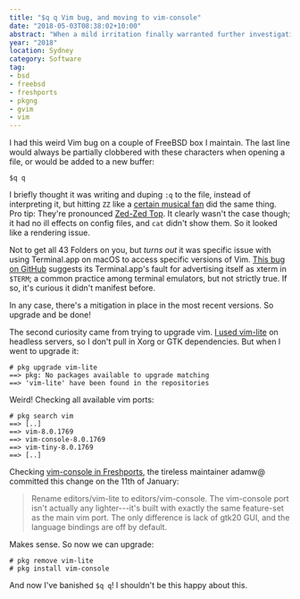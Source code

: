```yaml
---
title: "$q q Vim bug, and moving to vim-console"
date: "2018-05-03T08:38:02+10:00"
abstract: "When a mild irritation finally warranted further investigation!"
year: "2018"
location: Sydney
category: Software
tag:
- bsd
- freebsd
- freshports
- pkgng
- gvim
- vim
---
```

I had this weird Vim bug on a couple of FreeBSD box I maintain. The last line would always be partially clobbered with these characters when opening a file, or would be added to a new buffer:

    $q q

I briefly thought it was writing and duping `:q` to the file, instead of interpreting it, but hitting `ZZ` like a [certain musical fan] did the same thing. Pro tip: They're pronounced [Zed-Zed Top]. It clearly wasn't the case though; it had no ill effects on config files, and `cat` didn't show them. So it looked like a rendering issue.

Not to get all 43 Folders on you, but *turns out* it was specific issue with using Terminal.app on macOS to access specific versions of Vim. [This bug on GitHub] suggests its Terminal.app's fault for advertising itself as xterm in `$TERM`; a common practice among terminal emulators, but not strictly true. If so, it's curious it didn't manifest before.

In any case, there's a mitigation in place in the most recent versions. So upgrade and be done!

The second curiosity came from trying to upgrade vim. [I used vim-lite] on headless servers, so I don't pull in Xorg or GTK dependencies. But when I went to upgrade it:

    # pkg upgrade vim-lite
    ==> pkg: No packages available to upgrade matching
    ==> 'vim-lite' have been found in the repositories

Weird! Checking all available vim ports:

    # pkg search vim
    ==> [..]
    ==> vim-8.0.1769
    ==> vim-console-8.0.1769
    ==> vim-tiny-8.0.1769
    ==> [..]

Checking [vim-console in Freshports], the tireless maintainer adamw@ committed this change on the 11th of January:

> Rename editors/vim-lite to editors/vim-console. The vim-console port isn't
actually any lighter---it's built with exactly the same feature-set as
the main vim port. The only difference is lack of gtk20 GUI, and the
language bindings are off by default.

Makes sense. So now we can upgrade:

    # pkg remove vim-lite
    # pkg install vim-console

And now I've banished `$q q`! I shouldn't be this happy about this.

[certain musical fan]: https://en.wikipedia.org/wiki/ZZ_Top "ZZ Top on Wikipedia"
[This bug on GitHub]: https://github.com/vim/vim/issues/2008
[Zed-Zed Top]: https://en.wikipedia.org/wiki/Rhoticity_in_English "Wikipedia article on English Rhoticity"
[vim-console in Freshports]: https://www.freshports.org/editors/vim-console/
[I used vim-lite]: https://gist.github.com/rubenerd/68920d7bed70b67763f9b8bc95695374 "My GitHub gist showing the last vim-lite version"

